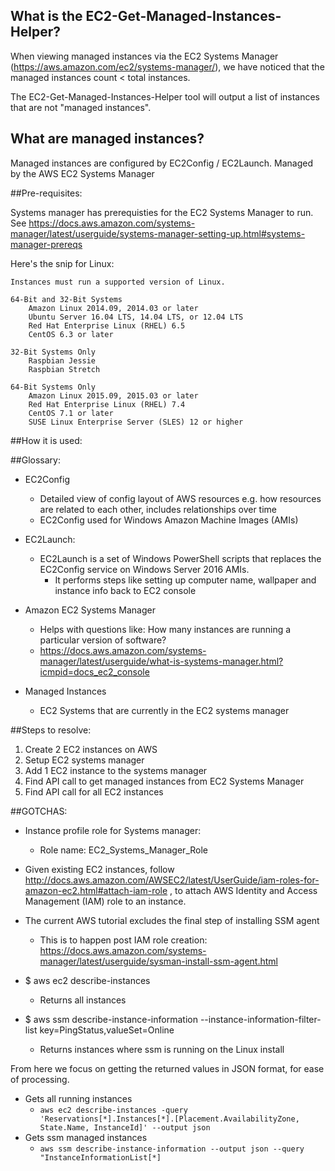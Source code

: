 ## What is the EC2-Get-Managed-Instances-Helper?

When viewing managed instances via the EC2 Systems Manager (https://aws.amazon.com/ec2/systems-manager/), we have noticed that the managed instances count < total instances.

The EC2-Get-Managed-Instances-Helper tool will output a list of instances that are not "managed instances".

## What are managed instances?

Managed instances are configured by EC2Config / EC2Launch. Managed by the AWS EC2 Systems Manager


##Pre-requisites:

Systems manager has prerequisties for the EC2 Systems Manager to run.
See https://docs.aws.amazon.com/systems-manager/latest/userguide/systems-manager-setting-up.html#systems-manager-prereqs

Here's the snip for Linux:

```
Instances must run a supported version of Linux.

64-Bit and 32-Bit Systems
    Amazon Linux 2014.09, 2014.03 or later
    Ubuntu Server 16.04 LTS, 14.04 LTS, or 12.04 LTS
    Red Hat Enterprise Linux (RHEL) 6.5
    CentOS 6.3 or later

32-Bit Systems Only
    Raspbian Jessie
    Raspbian Stretch

64-Bit Systems Only
    Amazon Linux 2015.09, 2015.03 or later
    Red Hat Enterprise Linux (RHEL) 7.4
    CentOS 7.1 or later
    SUSE Linux Enterprise Server (SLES) 12 or higher
```


##How it is used:


##Glossary:
- EC2Config
    - Detailed view of config layout of AWS resources e.g. how resources are related to each other, includes relationships over time
    - EC2Config used for Windows Amazon Machine Images (AMIs)

- EC2Launch:
    - EC2Launch is a set of Windows PowerShell scripts that replaces the EC2Config service on Windows Server 2016 AMIs.
        - It performs steps like setting up computer name, wallpaper and instance info back to EC2 console

- Amazon EC2 Systems Manager
    - Helps with questions like: How many instances are running a particular version of software?
    - https://docs.aws.amazon.com/systems-manager/latest/userguide/what-is-systems-manager.html?icmpid=docs_ec2_console

- Managed Instances
    - EC2 Systems that are currently in the EC2 systems manager

##Steps to resolve:
1. Create 2 EC2 instances on AWS
2. Setup EC2 systems manager
3. Add 1 EC2 instance to the systems manager
4. Find API call to get managed instances from EC2 Systems Manager
5. Find API call for all EC2 instances


##GOTCHAS:

- Instance profile role for Systems manager:
    - Role name: EC2_Systems_Manager_Role

- Given existing EC2 instances, follow http://docs.aws.amazon.com/AWSEC2/latest/UserGuide/iam-roles-for-amazon-ec2.html#attach-iam-role , to attach AWS Identity and Access Management (IAM) role to an instance.

- The current AWS tutorial excludes the final step of installing SSM agent
    - This is to happen post IAM role creation: https://docs.aws.amazon.com/systems-manager/latest/userguide/sysman-install-ssm-agent.html

- $ aws ec2 describe-instances
    - Returns all instances
- $ aws ssm describe-instance-information --instance-information-filter-list key=PingStatus,valueSet=Online
    - Returns instances where ssm is running on the Linux install

From here we focus on getting the returned values in JSON format, for ease of processing.

- Gets all running instances
    - `aws ec2 describe-instances -query 'Reservations[*].Instances[*].[Placement.AvailabilityZone, State.Name, InstanceId]' --output json 
    `
- Gets ssm managed instances
    - `aws ssm describe-instance-information --output json --query "InstanceInformationList[*]`

